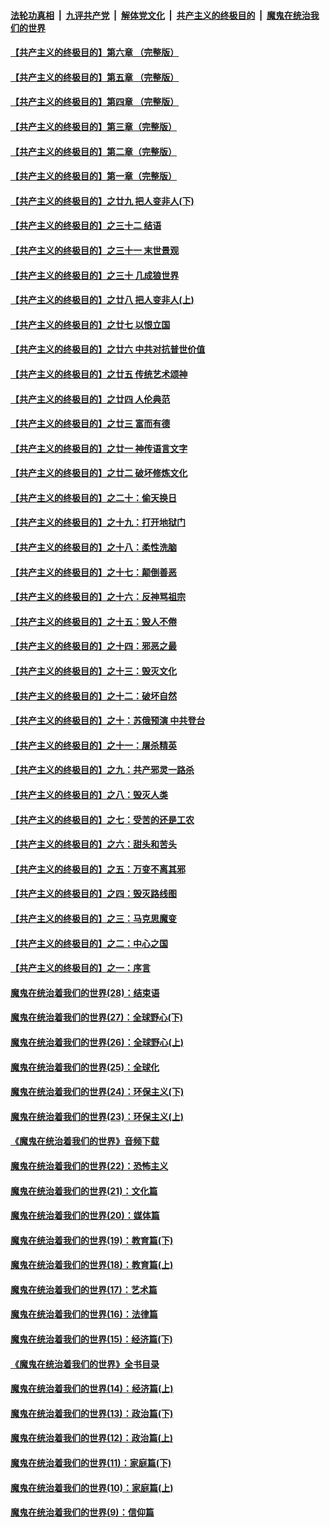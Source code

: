 

####  [法轮功真相](../../../../basic/blob/master/README.md?t=04122230) &nbsp;|&nbsp; [九评共产党](../../../../9ping.md/blob/master/README.md?t=04122230) &nbsp;|&nbsp; [解体党文化](../../../../jtdwh.md/blob/master/README.md?t=04122230)  &nbsp;|&nbsp; [共产主义的终极目的](../../../../gczydzjmd.md/blob/master/README.md?t=04122230) &nbsp;|&nbsp; [魔鬼在统治我们的世界](../../../../mgztzwmdsj.md/blob/master/README.md?t=04122230) 

#### [【共产主义的终极目的】第六章 （完整版）](../pages/nsc422/n11428913.md?t=04122230) 

#### [【共产主义的终极目的】第五章 （完整版）](../pages/nsc422/n11428912.md?t=04122230) 

#### [【共产主义的终极目的】第四章 （完整版）](../pages/nsc422/n11428907.md?t=04122230) 

#### [【共产主义的终极目的】第三章（完整版）](../pages/nsc422/n11428848.md?t=04122230) 

#### [【共产主义的终极目的】第二章（完整版）](../pages/nsc422/n11428831.md?t=04122230) 

#### [【共产主义的终极目的】第一章（完整版）](../pages/nsc422/n11417651.md?t=04122230) 

#### [【共产主义的终极目的】之廿九 把人变非人(下)](../pages/nsc422/n11344140.md?t=04122230) 

#### [【共产主义的终极目的】之三十二 结语](../pages/nsc422/n11360535.md?t=04122230) 

#### [【共产主义的终极目的】之三十一 末世景观](../pages/nsc422/n11351129.md?t=04122230) 

#### [【共产主义的终极目的】之三十 几成狼世界](../pages/nsc422/n11348280.md?t=04122230) 

#### [【共产主义的终极目的】之廿八 把人变非人(上)](../pages/nsc422/n11340492.md?t=04122230) 

#### [【共产主义的终极目的】之廿七 以恨立国](../pages/nsc422/n11336944.md?t=04122230) 

#### [【共产主义的终极目的】之廿六 中共对抗普世价值](../pages/nsc422/n11324785.md?t=04122230) 

#### [【共产主义的终极目的】之廿五 传统艺术颂神](../pages/nsc422/n11296396.md?t=04122230) 

#### [【共产主义的终极目的】之廿四 人伦典范](../pages/nsc422/n11296397.md?t=04122230) 

#### [【共产主义的终极目的】之廿三 富而有德](../pages/nsc422/n11283598.md?t=04122230) 

#### [【共产主义的终极目的】之廿一 神传语言文字](../pages/nsc422/n11263265.md?t=04122230) 

#### [【共产主义的终极目的】之廿二 破坏修炼文化](../pages/nsc422/n11245728.md?t=04122230) 

#### [【共产主义的终极目的】之二十：偷天换日](../pages/nsc422/n11238846.md?t=04122230) 

#### [【共产主义的终极目的】之十九：打开地狱门](../pages/nsc422/n11206376.md?t=04122230) 

#### [【共产主义的终极目的】之十八：柔性洗脑](../pages/nsc422/n11199994.md?t=04122230) 

#### [【共产主义的终极目的】之十七：颠倒善恶](../pages/nsc422/n11179782.md?t=04122230) 

#### [【共产主义的终极目的】之十六：反神骂祖宗](../pages/nsc422/n11166798.md?t=04122230) 

#### [【共产主义的终极目的】之十五：毁人不倦](../pages/nsc422/n11166792.md?t=04122230) 

#### [【共产主义的终极目的】之十四：邪恶之最](../pages/nsc422/n11150249.md?t=04122230) 

#### [【共产主义的终极目的】之十三：毁灭文化](../pages/nsc422/n11135227.md?t=04122230) 

#### [【共产主义的终极目的】之十二：破坏自然](../pages/nsc422/n11135214.md?t=04122230) 

#### [【共产主义的终极目的】之十：苏俄预演 中共登台](../pages/nsc422/n11118424.md?t=04122230) 

#### [【共产主义的终极目的】之十一：屠杀精英](../pages/nsc422/n11118442.md?t=04122230) 

#### [【共产主义的终极目的】之九：共产邪灵一路杀](../pages/nsc422/n11114139.md?t=04122230) 

#### [【共产主义的终极目的】之八：毁灭人类](../pages/nsc422/n11108503.md?t=04122230) 

#### [【共产主义的终极目的】之七：受苦的还是工农](../pages/nsc422/n11101809.md?t=04122230) 

#### [【共产主义的终极目的】之六：甜头和苦头](../pages/nsc422/n11096971.md?t=04122230) 

#### [【共产主义的终极目的】之五：万变不离其邪](../pages/nsc422/n11091285.md?t=04122230) 

#### [【共产主义的终极目的】之四：毁灭路线图](../pages/nsc422/n11086284.md?t=04122230) 

#### [【共产主义的终极目的】之三：马克思魔变](../pages/nsc422/n11061941.md?t=04122230) 

#### [【共产主义的终极目的】之二：中心之国](../pages/nsc422/n11047728.md?t=04122230) 

#### [【共产主义的终极目的】之一：序言](../pages/nsc422/n11086077.md?t=04122230) 

#### [魔鬼在统治着我们的世界(28)：结束语](../pages/nsc422/n10936246.md?t=04122230) 

#### [魔鬼在统治着我们的世界(27)：全球野心(下)](../pages/nsc422/n10928319.md?t=04122230) 

#### [魔鬼在统治着我们的世界(26)：全球野心(上)](../pages/nsc422/n10900318.md?t=04122230) 

#### [魔鬼在统治着我们的世界(25)：全球化](../pages/nsc422/n10788205.md?t=04122230) 

#### [魔鬼在统治着我们的世界(24)：环保主义(下)](../pages/nsc422/n10695307.md?t=04122230) 

#### [魔鬼在统治着我们的世界(23)：环保主义(上)](../pages/nsc422/n10688613.md?t=04122230) 

#### [《魔鬼在统治着我们的世界》音频下载](../pages/nsc422/n10635553.md?t=04122230) 

#### [魔鬼在统治着我们的世界(22)：恐怖主义](../pages/nsc422/n10614727.md?t=04122230) 

#### [魔鬼在统治着我们的世界(21)：文化篇](../pages/nsc422/n10597706.md?t=04122230) 

#### [魔鬼在统治着我们的世界(20)：媒体篇](../pages/nsc422/n10586579.md?t=04122230) 

#### [魔鬼在统治着我们的世界(19)：教育篇(下)](../pages/nsc422/n10564808.md?t=04122230) 

#### [魔鬼在统治着我们的世界(18)：教育篇(上)](../pages/nsc422/n10526970.md?t=04122230) 

#### [魔鬼在统治着我们的世界(17)：艺术篇](../pages/nsc422/n10499093.md?t=04122230) 

#### [魔鬼在统治着我们的世界(16)：法律篇](../pages/nsc422/n10485969.md?t=04122230) 

#### [魔鬼在统治着我们的世界(15)：经济篇(下)](../pages/nsc422/n10469975.md?t=04122230) 

#### [《魔鬼在统治着我们的世界》全书目录](../pages/nsc422/n10464261.md?t=04122230) 

#### [魔鬼在统治着我们的世界(14)：经济篇(上)](../pages/nsc422/n10457370.md?t=04122230) 

#### [魔鬼在统治着我们的世界(13)：政治篇(下)](../pages/nsc422/n10448270.md?t=04122230) 

#### [魔鬼在统治着我们的世界(12)：政治篇(上)](../pages/nsc422/n10444576.md?t=04122230) 

#### [魔鬼在统治着我们的世界(11)：家庭篇(下)](../pages/nsc422/n10440961.md?t=04122230) 

#### [魔鬼在统治着我们的世界(10)：家庭篇(上)](../pages/nsc422/n10435448.md?t=04122230) 

#### [魔鬼在统治着我们的世界(9)：信仰篇](../pages/nsc422/n10432159.md?t=04122230) 

